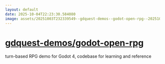 ```yaml
---
layout: default
date: 2025-10-04T22:23:30.584080
image: assets/20251003T232339549--gdquest-demos--godot-open-rpg--20251003T232607893--cropped.png
---
```


# [gdquest-demos/godot-open-rpg](https://github.com/gdquest-demos/godot-open-rpg)

turn-based RPG demo for Godot 4, codebase for learning and reference
